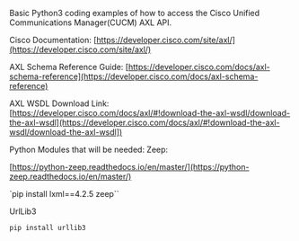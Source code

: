 Basic Python3 coding examples of how to access the Cisco Unified Communications Manager(CUCM) AXL API.

Cisco Documentation:
[https://developer.cisco.com/site/axl/](https://developer.cisco.com/site/axl/)

AXL Schema Reference Guide:
[https://developer.cisco.com/docs/axl-schema-reference](https://developer.cisco.com/docs/axl-schema-reference)

AXL WSDL Download Link:
[https://developer.cisco.com/docs/axl/#!download-the-axl-wsdl/download-the-axl-wsdl](https://developer.cisco.com/docs/axl/#!download-the-axl-wsdl/download-the-axl-wsdl])

Python Modules that will be needed:
Zeep:

[https://python-zeep.readthedocs.io/en/master/](https://python-zeep.readthedocs.io/en/master/)

`pip install lxml==4.2.5 zeep``

UrlLib3

`pip install urllib3`